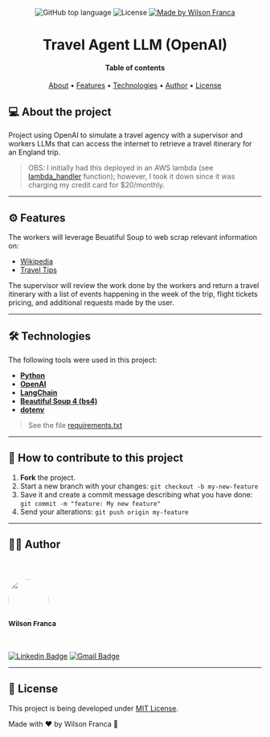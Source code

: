 <p align="center">
  <img alt="GitHub top language" src="https://img.shields.io/github/languages/top/wilsonfsouza/travel-agent-openai">

   <img alt="License" src="https://img.shields.io/badge/license-MIT-%23F26C6C">


  <a href="https://www.linkedin.com/in/wilsonfsouza/">
    <img alt="Made by Wilson Franca" src="https://img.shields.io/badge/made%20by-Wilson%20Franca-%230AA186">
  </a>
</p>

<h1 align="center">
  Travel Agent LLM (OpenAI)
</h1>

<h4 align="center">
  Table of contents
</h4>

<p align="center">
 <a href="#-about-the-project">About</a> •
 <a href="#-features">Features</a> • 
 <a href="#-technologies">Technologies</a> •
 <a href="#-author">Author</a> •
 <a href="#user-content--license">License</a>
</p>


## 💻 About the project

Project using OpenAI to simulate a travel agency with a supervisor and workers LLMs that can access the internet to retrieve a travel itinerary for an England trip.

> OBS: I initially had this deployed in an AWS lambda (see [lambda_handler](https://github.com/wilsonfsouza/travel-agent-openai/blob/main/travelAgent.py) function); however, I took it down since it was charging my credit card for $20/monthly.

---

## ⚙️ Features

The workers will leverage Beuatiful Soup to web scrap relevant information on:
- [Wikipedia](http://en.wikipedia.org/wiki/Main_Page)
- [Travel Tips](https://www.dicasdeviagem.com/inglaterra/)

The supervisor will review the work done by the workers and return a travel itinerary with a list of events happening in the week of the trip, flight tickets pricing, and additional requests made by the user.

---

## 🛠 Technologies

The following tools were used in this project:

-   **[Python](https://www.python.org/)**
-   **[OpenAI](https://openai.com/)**
-   **[LangChain](https://www.langchain.com/)**
-   **[Beautiful Soup 4 (bs4)](https://beautiful-soup-4.readthedocs.io/en/latest/)**
-   **[dotenv](https://pypi.org/project/python-dotenv/)**

> See the file  [requirements.txt](https://github.com/wilsonfsouza/travel-agent-openai/blob/main/requirements.txt)

---

## 💪 How to contribute to this project

1. **Fork** the project.
2. Start a new branch with your changes: `git checkout -b my-new-feature`
3. Save it and create a commit message describing what you have done: `git commit -m "feature: My new feature"`
4. Send your alterations: `git push origin my-feature`


---

## 👨‍💻 Author

<br/>
<h3>
 <img style="border-radius: 50%; margin-right: 20px; width: 80px;" src="https://avatars0.githubusercontent.com/u/21347383?s=460&u=fdb399c92e369762d45d6495cbd2e87eef9e4d65&v=4" width="100px;" alt=""/>
 <br />
 <sub>Wilson Franca</sub></h3>
 <br />

[![Linkedin Badge](https://img.shields.io/badge/-Wilson-blue?style=flat-square&logo=Linkedin&logoColor=white&link=https://www.linkedin.com/in/wilsonfsouza/)](https://www.linkedin.com/in/wilsonfsouza/)
[![Gmail Badge](https://img.shields.io/badge/-wilson.franca.92@gmail.com-c14438?style=flat-square&logo=Gmail&logoColor=white&link=mailto:wilson.franca.92@gmail.com)](mailto:wilson.franca.92@gmail.com)

---

## 📝 License

This project is being developed under [MIT License](./LICENSE).

Made with ❤️ by Wilson Franca 👋

